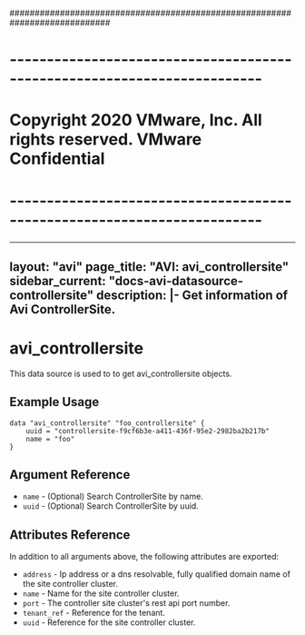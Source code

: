############################################################################
# ------------------------------------------------------------------------
# Copyright 2020 VMware, Inc.  All rights reserved. VMware Confidential
# ------------------------------------------------------------------------
###

---
layout: "avi"
page_title: "AVI: avi_controllersite"
sidebar_current: "docs-avi-datasource-controllersite"
description: |-
  Get information of Avi ControllerSite.
---

# avi_controllersite

This data source is used to to get avi_controllersite objects.

## Example Usage

```hcl
data "avi_controllersite" "foo_controllersite" {
    uuid = "controllersite-f9cf6b3e-a411-436f-95e2-2982ba2b217b"
    name = "foo"
}
```

## Argument Reference

* `name` - (Optional) Search ControllerSite by name.
* `uuid` - (Optional) Search ControllerSite by uuid.

## Attributes Reference

In addition to all arguments above, the following attributes are exported:

* `address` - Ip address or a dns resolvable, fully qualified domain name of the site controller cluster.
* `name` - Name for the site controller cluster.
* `port` - The controller site cluster's rest api port number.
* `tenant_ref` - Reference for the tenant.
* `uuid` - Reference for the site controller cluster.

